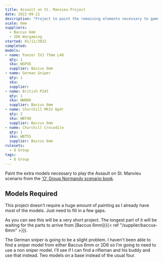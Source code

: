 ```yaml
---
title: Assault on St. Manvieu Project
date: 2022-09-21
description: "Project to paint the remaining elements necessary to game the 'O' Group D Day scenario Assault on St. Manvieu taken from the 1944 The Battle for Normandy book."
scale: 6mm
suppliers:
  - Baccus 6mm
  - 2D6 Wargaming
started: 01/11/2022
completed:
models:
- name: Panzer IVJ 75mm L48
  qty: 1
  sku: WGP45
  supplier: Baccus 6mm
- name: German Sniper
  qty: 1
  sku: 
  supplier: 
- name: British PIAT
  qty: 1
  sku: WWB06
  supplier: Baccus 6mm
- name: Churchill MkIV 6pdr
  qty: 2
  sku: WBT48
  supplier: Baccus 6mm
- name: Churchill Crocodile
  qty: 1
  sku: WBT55
  supplier: Baccus 6mm
rulesets:
  - O Group
tags:
  - O Group
---
```


Paint the extra models necessary to play the Assault on St. Manvieu scenario from the ['O' Group Normandy scenario book](https://www.karwansaraypublishers.com/en-gb/products/1944-normandy-for-o-group).

<!--more-->

## Models Required

This project doesn't require a huge amount of painting as I already have most of the models. Just need to fill in a few gaps.

As you can see this will be a very short project. The longest part of it will be waiting for the parts to arrive from [Baccus 6mm]({{< ref "/supplier/baccus-6mm" >}}).

The German sniper is going to be a slight problem. I haven't been able to find a sniper model from either Baccus 6mm or 2D6 so I'm going to need to use a non sniper model. I'll see if I can find a rifleman and his buddy and use that instead. Two models on a base instead of the usual four.
